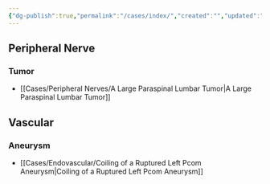 ```yaml
---
{"dg-publish":true,"permalink":"/cases/index/","created":"","updated":""}
---
```



## Peripheral Nerve

### Tumor

- [[Cases/Peripheral Nerves/A Large Paraspinal Lumbar Tumor\|A Large Paraspinal Lumbar Tumor]]

## Vascular

### Aneurysm

- [[Cases/Endovascular/Coiling of a Ruptured Left Pcom Aneurysm\|Coiling of a Ruptured Left Pcom Aneurysm]]